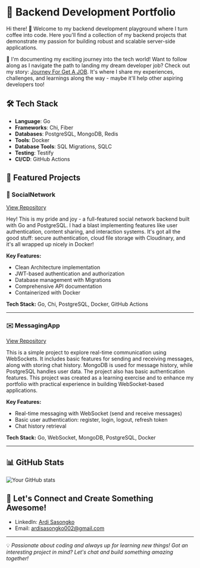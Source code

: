 # 🚀 Backend Development Portfolio
Hi there! 👋 Welcome to my backend development playground where I turn coffee into code. Here you'll find a collection of my backend projects that demonstrate my passion for building robust and scalable server-side applications.

🌱 I'm documenting my exciting journey into the tech world! Want to follow along as I navigate the path to landing my dream developer job? Check out my story: [Journey For Get A JOB](https://topaz-pea-252.notion.site/Journey-For-Get-A-JOB-1765f290c77880568fa3ff4e43b3b546). It's where I share my experiences, challenges, and learnings along the way - maybe it'll help other aspiring developers too!

## 🛠️ Tech Stack
- **Language**: Go
- **Frameworks**: Chi, Fiber  
- **Databases**: PostgreSQL, MongoDB, Redis
- **Tools**: Docker
- **Database Tools**: SQL Migrations, SQLC
- **Testing**: Testify
- **CI/CD**: GitHub Actions

## 📂 Featured Projects
### 🏪 SocialNetwork
[View Repository](https://github.com/ArdiSasongko/SocialNetwork)

Hey! This is my pride and joy - a full-featured social network backend built with Go and PostgreSQL. I had a blast implementing features like user authentication, content sharing, and interaction systems. It's got all the good stuff: secure authentication, cloud file storage with Cloudinary, and it's all wrapped up nicely in Docker! 

**Key Features:**
- Clean Architecture implementation
- JWT-based authentication and authorization
- Database management with Migrations
- Comprehensive API documentation
- Containerized with Docker

**Tech Stack:** Go, Chi, PostgreSQL, Docker, GitHub Actions

---
### ✉️ MessagingApp
[View Repository](https://github.com/ArdiSasongko/MessagingApp)

This is a simple project to explore real-time communication using WebSockets. It includes basic features for sending and receiving messages, along with storing chat history. MongoDB is used for message history, while PostgreSQL handles user data. The project also has basic authentication features. This project was created as a learning exercise and to enhance my portfolio with practical experience in building WebSocket-based applications.

**Key Features:**
- Real-time messaging with WebSocket (send and receive messages)
- Basic user authentication: register, login, logout, refresh token
- Chat history retrieval

**Tech Stack:** Go, WebSocket, MongoDB, PostgreSQL, Docker

---
## 📊 GitHub Stats
![Your GitHub stats](https://github-readme-stats.vercel.app/api?username=ArdiSasongko&show_icons=true&theme=radical)

## 🤝 Let's Connect and Create Something Awesome!
- LinkedIn: [Ardi Sasongko](https://linkedin.com/in/ardi-sasongko-10795b210)
- Email: ardisasongko002@gmail.com

---
💡 *Passionate about coding and always up for learning new things! Got an interesting project in mind? Let's chat and build something amazing together!*
